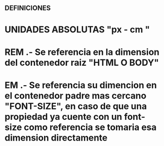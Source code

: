## DEFINICIONES

# UNIDADES ABSOLUTAS   "px - cm "
# REM .- Se referencia en la dimension del contenedor raiz "HTML O BODY"
# EM .- Se referencia su dimencion en el contenedor padre mas cercano "FONT-SIZE", en caso de que una propiedad ya cuente con un font-size como referencia se tomaria esa dimension directamente

